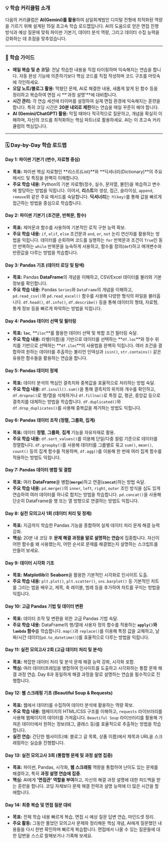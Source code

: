 ### 💡 학습 커리큘럼 소개

다음의 커리큘럼은 **AI(Gemini)를 활용**하여 삼일회계법인 디지털 전형에 최적화된 역량을 기르기 위해 설계된 15일 초고속 학습 로드맵입니다. AI의 도움으로 얻은 면접 진행 방식과 예상 질문에 맞춰 파이썬 기본기, 데이터 분석 역량, 그리고 데이터 수집 능력을 강화하는 데 초점을 맞추었습니다.

---

### 🚀 학습 가이드

* **매일 복습 및 손 코딩:** 전날 학습한 내용을 직접 타이핑하며 익숙해지는 연습을 합니다. 자동 완성 기능에 의존하기보다 핵심 코드를 직접 작성하며 코드 구조를 머릿속에 각인하세요.
* **오답 노트/블로그 활용:** 막혔던 문제, AI로 해결한 내용, 새롭게 알게 된 함수 등을 정리하고 복습하여 면접 시 **'과정 설명'**에 대비합니다.
* **시간 관리:** 각 연습 세션에 타이머를 설정하여 실제 면접 환경에 익숙해지는 훈련을 합니다. 특히 코딩 시간은 **20분 내외로 제한**하는 연습을 매일 꾸준히 해야 합니다.
* **AI (Gemini/ChatGPT) 활용:** 막힐 때마다 적극적으로 질문하고, 개념을 확실히 이해하며, 자신의 코드를 최적화하는 핵심 파트너로 활용하세요. AI는 이 초고속 커리큘럼의 핵심입니다.

---

### 🗓️ Day-by-Day 학습 로드맵

#### **Day 1: 파이썬 기본기 (변수, 자료형 중심)**

* **목표:** 파이썬 핵심 자료형인 **리스트(List)**와 **딕셔너리(Dictionary)**의 주요 메서드 및 특징을 완벽히 이해합니다.
* **주요 학습 내용:** Python의 기본 자료형(정수, 실수, 문자열, 불린)을 복습하고 변수에 할당하는 방법을 익힙니다. 이어서, **리스트**의 생성, 접근, 슬라이싱, `append`, `remove`와 같은 주요 메서드를 숙달합니다. **딕셔너리**는 `키(key)`를 통해 값을 빠르게 접근하는 방법을 중심으로 학습합니다.

#### **Day 2: 파이썬 기본기 (조건문, 반복문, 함수)**

* **목표:** 제어문과 함수를 사용하여 기본적인 로직 구현 능력 확보.
* **주요 학습 내용:** `if`, `elif`, `else` 조건문과 `and`, `or`, `not` 논리 연산자를 활용하는 방법을 익힙니다. 데이터를 순회하며 코드를 실행하는 `for` 반복문과 조건이 `True`인 동안 반복하는 `while` 반복문을 능숙하게 사용하고, 함수를 정의(`def`)하고 매개변수와 반환값을 다루는 방법을 학습합니다.

#### **Day 3: Pandas 기초 (데이터 로딩 및 탐색)**

* **목표:** Pandas **DataFrame**의 개념을 이해하고, CSV/Excel 데이터를 불러와 기본 정보를 확인합니다.
* **주요 학습 내용:** Pandas `Series`와 `DataFrame`의 개념을 이해하고, `pd.read_csv()`와 `pd.read_excel()` 함수를 사용해 다양한 형식의 파일을 불러옵니다. `df.head()`, `df.info()`, `df.describe()` 등을 통해 데이터의 형태, 자료형, 통계 정보 등을 빠르게 파악하는 방법을 익힙니다.

#### **Day 4: Pandas 데이터 선택 및 필터링**

* **목표:** **`loc`**, **`iloc`**를 활용한 데이터 선택 및 복합 조건 필터링 숙달.
* **주요 학습 내용:** 라벨(이름)을 기반으로 데이터를 선택하는 **`df.loc`**와 정수 위치를 기반으로 선택하는 **`df.iloc`**의 사용법을 완벽히 익힙니다. 여러 조건을 결합하여 원하는 데이터를 추출하는 불리언 인덱싱과 `isin()`, `str.contains()` 같은 유용한 함수들을 활용하는 연습을 합니다.

#### **Day 5: Pandas 데이터 정제**

* **목표:** 데이터 분석의 핵심인 결측치와 중복값을 효율적으로 처리하는 방법 숙달.
* **주요 학습 내용:** `df.isnull().sum()`을 통해 결측치의 위치와 개수를 확인하고, `df.dropna()`로 행/열을 삭제하거나 `df.fillna()`로 특정 값, 평균, 중앙값 등으로 결측치를 대체하는 방법을 학습합니다. `df.duplicated()`와 `df.drop_duplicates()`를 사용해 중복값을 제거하는 방법도 익힙니다.

#### **Day 6: Pandas 데이터 조작 (정렬, 그룹화, 집계)**

* **목표:** 데이터 **정렬**, **그룹화**, **집계** 기능을 자유자재로 활용.
* **주요 학습 내용:** `df.sort_values()`를 이용해 단일/다중 컬럼 기준으로 데이터를 정렬합니다. `df.groupby()`를 사용해 데이터를 그룹별로 묶고 `sum()`, `mean()`, `count()` 등의 집계 함수를 적용하며, `df.agg()`를 이용해 한 번에 여러 집계 함수를 적용하는 방법도 익힙니다.

#### **Day 7: Pandas 데이터 병합 및 결합**

* **목표:** 여러 **DataFrame**을 병합(**`merge`**)하고 연결(**`concat`**)하는 방법 숙달.
* **주요 학습 내용:** `pd.merge()`의 `inner`, `left`, `right`, `outer` 조인 방식을 심도 있게 연습하여 여러 데이터를 하나로 합치는 방법을 학습합니다. `pd.concat()`을 사용해 단순히 DataFrame을 행 또는 열 방향으로 연결하는 방법도 익힙니다.

#### **Day 8: 실전 모의고사 1회 (데이터 처리 및 정제)**

* **목표:** 지금까지 학습한 Pandas 기능을 종합하여 실제 데이터 처리 문제 해결 능력 강화.
* **핵심:** 20분 내 코딩 후 **문제 해결 과정을 말로 설명하는 연습**에 집중합니다. 자신이 어떤 함수를 왜 사용했는지, 어떤 순서로 문제를 해결했는지 설명하는 스크립트를 만들어 보세요.

#### **Day 9: 데이터 시각화 기초**

* **목표:** **Matplotlib**와 **Seaborn**을 활용한 기본적인 시각화로 인사이트 도출.
* **주요 학습 내용:** `plt.plot()`, `plt.scatter()`, `sns.barplot()` 등 기본적인 차트를 그리는 법을 배우고, 제목, 축 레이블, 범례 등을 추가하여 차트를 꾸미는 방법을 익힙니다.

#### **Day 10: 고급 Pandas 기법 및 데이터 변환**

* **목표:** 데이터 조작 및 변환을 위한 고급 Pandas 기법 숙달.
* **주요 학습 내용:** DataFrame의 행/열에 사용자 정의 함수를 적용하는 **`apply()`와 `lambda` 함수**를 학습합니다. `map()`과 `replace()`를 이용해 특정 값을 교체하고, 날짜/시간 데이터(`pd.to_datetime()`)를 효율적으로 다루는 방법을 익힙니다.

#### **Day 11: 실전 모의고사 2회 (고급 데이터 처리 및 분석)**

* **목표:** 복잡한 데이터 처리 및 분석 문제 해결 능력 강화, 시각화 포함.
* **핵심:** 여러 데이터프레임을 병합하여 인사이트를 도출하고 시각화하는 통합 문제 해결 과정 연습. Day 8과 동일하게 해결 과정을 말로 설명하는 연습을 필수적으로 진행합니다.

#### **Day 12: 웹 스크래핑 기초 (Beautiful Soup & Requests)**

* **목표:** 웹에서 데이터를 수집하여 데이터 분석에 활용하는 역량 확보.
* **주요 학습 내용:** 웹페이지의 HTML/CSS 구조를 이해하고, `requests` 라이브러리를 사용해 웹페이지의 데이터를 가져옵니다. `Beautiful Soup` 라이브러리를 활용해 가져온 데이터에서 원하는 정보(태그, 클래스 등)를 효율적으로 추출하는 방법을 학습합니다.
* **실전 연습:** 간단한 웹사이트(예: 블로그 글 목록, 상품 이름)에서 제목과 URL을 스크래핑하는 실습을 진행합니다.

#### **Day 13: 실전 모의고사 3회 (통합형 문제 및 과정 설명 집중)**

* **목표:** 파이썬, Pandas, 시각화, **웹 스크래핑** 역량을 통합하여 난이도 있는 문제를 해결하고, 특히 **과정 설명 연습에 집중**.
* **핵심:** AI에게 **'면접관' 역할을 부여**하고, 자신의 해결 과정 설명에 대한 피드백을 받는 훈련을 합니다. 코딩 자체보다 문제 해결 전략과 설명 능력에 더 많은 시간을 할애합니다.

#### **Day 14: 최종 복습 및 면접 질문 대비**

* **목표:** 전체 학습 내용 빠르게 복습, 면접 시 예상 질문 답변 연습, 마인드셋 정리.
* **주요 활동:** 그동안 풀었던 모의고사 문제와 정리해둔 핵심 개념, AI에게 질문했던 내용들을 다시 한번 확인하며 빠르게 복습합니다. 면접에서 나올 수 있는 질문들에 대한 답변을 스스로 말해보거나 기록해 보세요.

